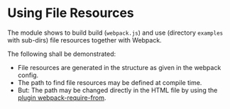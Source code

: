 # Using File Resources

The module shows to build build (`webpack.js`) and use (directory `examples` with sub-dirs) file resources together with Webpack.

The following shall be demonstrated:

* File resources are generated in the structure as given in the webpack config.
* The path to find file resources may be defined at compile time.
* But: The path may be changed directly in the HTML file by using the [plugin webpack-require-from](https://github.com/agoldis/webpack-require-from).
